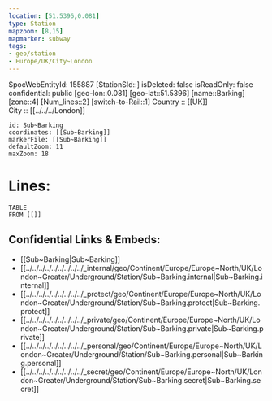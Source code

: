 ```yaml
---
location: [51.5396,0.081] 
type: Station 
mapzoom: [8,15] 
mapmarker: subway 
tags:
- geo/station
- Europe/UK/City~London
---
```

SpocWebEntityId: 155887
[StationSId::] 
isDeleted: false
isReadOnly: false
confidential: public
[geo-lon::0.081] 
[geo-lat::51.5396] 
[name::Barking] 
[zone::4] 
[Num_lines::2] 
[switch-to-Rail::1] 
Country :: [[UK]]  
City :: [[../../../London]]  


```leaflet
id: Sub~Barking
coordinates: [[Sub~Barking]] 
markerFile: [[Sub~Barking]] 
defaultZoom: 11 
maxZoom: 18
```


# Lines: 
```dataview
TABLE 
FROM [[]] 
```

## Confidential Links & Embeds: 
- [[Sub~Barking|Sub~Barking]] 
- [[../../../../../../../../../_internal/geo/Continent/Europe/Europe~North/UK/London~Greater/Underground/Station/Sub~Barking.internal|Sub~Barking.internal]] 
- [[../../../../../../../../../_protect/geo/Continent/Europe/Europe~North/UK/London~Greater/Underground/Station/Sub~Barking.protect|Sub~Barking.protect]] 
- [[../../../../../../../../../_private/geo/Continent/Europe/Europe~North/UK/London~Greater/Underground/Station/Sub~Barking.private|Sub~Barking.private]] 
- [[../../../../../../../../../_personal/geo/Continent/Europe/Europe~North/UK/London~Greater/Underground/Station/Sub~Barking.personal|Sub~Barking.personal]] 
- [[../../../../../../../../../_secret/geo/Continent/Europe/Europe~North/UK/London~Greater/Underground/Station/Sub~Barking.secret|Sub~Barking.secret]] 
